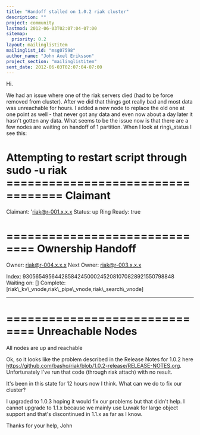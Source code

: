 ```yaml
---
title: "Handoff stalled on 1.0.2 riak cluster"
description: ""
project: community
lastmod: 2012-06-03T02:07:04-07:00
sitemap:
  priority: 0.2
layout: mailinglistitem
mailinglist_id: "msg07598"
author_name: "John Axel Eriksson"
project_section: "mailinglistitem"
sent_date: 2012-06-03T02:07:04-07:00
---
```



Hi.

We had an issue where one of the riak servers died (had to be force removed
from cluster). After we did that things got really bad and most data was
unreachable for hours. I added a new node to replace the old one at one
point as well - that never got any data and even now about a day later it
hasn't gotten any data.
What seems to be the issue now is that there are a few nodes are waiting on
handoff of 1 partition. When I look at ring\\_status I see this:

Attempting to restart script through sudo -u riak
================================== Claimant
===================================
Claimant: 'riak@r-001.x.x.x
Status: up
Ring Ready: true

============================== Ownership Handoff
==============================
Owner: riak@r-004.x.x.x
Next Owner: riak@r-003.x.x.x

Index: 930565495644285842450002452081070828921550798848
 Waiting on: []
 Complete: [riak\\_kv\\_vnode,riak\\_pipe\\_vnode,riak\\_search\\_vnode]

-------------------------------------------------------------------------------

============================== Unreachable Nodes
==============================
All nodes are up and reachable


Ok, so it looks like the problem described in the Release Notes for 1.0.2
here https://github.com/basho/riak/blob/1.0.2-release/RELEASE-NOTES.org.
Unfortunately I've run that code (through riak attach) with no result.

It's been in this state for 12 hours now I think. What can we do to fix our
cluster?

I upgraded to 1.0.3 hoping it would fix our problems but that didn't help.
I cannot upgrade to 1.1.x because we mainly use Luwak for large object
support
and that's discontinued in 1.1.x as far as I know.

Thanks for your help,
John
